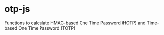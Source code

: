 # otp-js
Functions to calculate HMAC-based One Time Password (HOTP) and Time-based One Time Password (TOTP)
